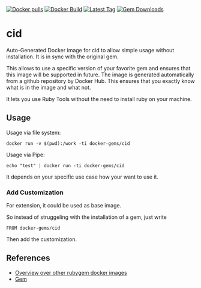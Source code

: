 [![Docker pulls](https://img.shields.io/docker/pulls/rubygem/cid.svg)](https://hub.docker.com/r/rubygem/cid/)
[![Docker Build](https://img.shields.io/docker/automated/rubygem/cid.svg)](https://hub.docker.com/r/rubygem/cid/)
[![Latest Tag](https://img.shields.io/github/tag/docker-rubygem/cid.svg)](https://hub.docker.com/r/rubygem/cid/)
[![Gem Downloads](https://img.shields.io/gem/dt/cid.svg)](https://rubygems.org/gems/cid/)
# cid

Auto-Generated Docker image for cid to allow simple usage without installation.
It is in sync with the original gem.

This allows to use a specific version of your favorite gem and ensures that this image will be supported in future.
The image is generated automatically from a github repository by Docker Hub.
This ensures that you exactly know what is in the image and what not.

It lets you use Ruby Tools without the need to install ruby on your machine.

## Usage

Usage via file system:

`docker run -v $(pwd):/work -ti docker-gems/cid`

Usage via Pipe:

`echo "test" | docker run -ti docker-gems/cid`

It depends on your specific use case how your want to use it.

### Add Customization

For extension, it could be used as base image.

So instead of struggeling with the installation of a gem, just write

`FROM docker-gems/cid`

Then add the customization.

## References

 - [Overview over other rubygem docker images](https://github.com/thinkbot/docker-rubygem)
 - [Gem](https://rubygems.org/gems/cid/)
